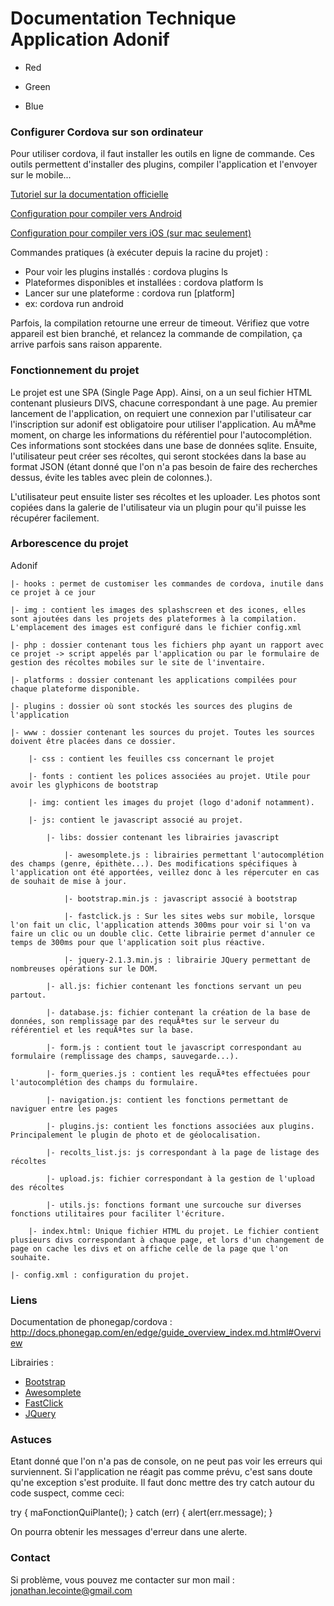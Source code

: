 # Documentation Technique Application Adonif #
* Red
+ Green
- Blue

### Configurer Cordova sur son ordinateur

Pour utiliser cordova, il faut installer les outils en ligne de commande. Ces outils permettent d'installer des plugins,
compiler l'application et l'envoyer sur le mobile...

[Tutoriel sur la documentation officielle](http://docs.phonegap.com/en/edge/guide_cli_index.md.html#The%20Command-Line%20Interface)

[Configuration pour compiler vers Android](http://docs.phonegap.com/en/edge/guide_platforms_android_index.md.html#Android%20Platform%20Guide)

[Configuration pour compiler vers iOS (sur mac seulement)](http://docs.phonegap.com/en/edge/guide_platforms_ios_index.md.html#iOS%20Platform%20Guide)

Commandes pratiques (à exécuter depuis la racine du projet) :

- Pour voir les plugins installés : cordova plugins ls
- Plateformes disponibles et installées : cordova platform ls
- Lancer sur une plateforme : cordova run [platform]
- ex: cordova run android

Parfois, la compilation retourne une erreur de timeout. Vérifiez que votre appareil est bien branché, et relancez la commande de compilation, ça arrive parfois sans raison apparente.

### Fonctionnement du projet
Le projet est une SPA (Single Page App). Ainsi, on a un seul fichier HTML contenant plusieurs DIVS, chacune correspondant à une page. Au premier lancement de l'application, on requiert une connexion par l'utilisateur car l'inscription sur adonif est 
obligatoire pour utiliser l'application. Au mÃªme moment, on charge les informations du référentiel pour l'autocomplétion.
Ces informations sont stockées dans une base de données sqlite. Ensuite, l'utilisateur peut créer ses récoltes, qui seront
stockées dans la base au format JSON (étant donné que l'on n'a pas besoin de faire des recherches dessus, évite les tables avec plein de colonnes.).

L'utilisateur peut ensuite lister ses récoltes et les uploader. Les photos sont copiées dans la galerie de l'utilisateur via un plugin pour qu'il puisse les récupérer facilement. 

### Arborescence du projet

Adonif

	|- hooks : permet de customiser les commandes de cordova, inutile dans ce projet à ce jour

	|- img : contient les images des splashscreen et des icones, elles sont ajoutées dans les projets des plateformes à la compilation. L'emplacement des images est configuré dans le fichier config.xml

	|- php : dossier contenant tous les fichiers php ayant un rapport avec ce projet -> script appelés par l'application ou par le formulaire de gestion des récoltes mobiles sur le site de l'inventaire.

	|- platforms : dossier contenant les applications compilées pour chaque plateforme disponible.

	|- plugins : dossier où sont stockés les sources des plugins de l'application

	|- www : dossier contenant les sources du projet. Toutes les sources doivent être placées dans ce dossier.
		
		|- css : contient les feuilles css concernant le projet
		
		|- fonts : contient les polices associées au projet. Utile pour avoir les glyphicons de bootstrap
		
		|- img: contient les images du projet (logo d'adonif notamment).
		
		|- js: contient le javascript associé au projet.
			
			|- libs: dossier contenant les librairies javascript
				
				|- awesomplete.js : librairies permettant l'autocomplétion des champs (genre, épithète...). Des modifications spécifiques à l'application ont été apportées, veillez donc à les répercuter en cas de souhait de mise à jour.
				
				|- bootstrap.min.js : javascript associé à bootstrap
				
				|- fastclick.js : Sur les sites webs sur mobile, lorsque l'on fait un clic, l'application attends 300ms pour voir si l'on va faire un clic ou un double clic. Cette librairie permet d'annuler ce temps de 300ms pour que l'application soit plus réactive.
				
				|- jquery-2.1.3.min.js : librairie JQuery permettant de nombreuses opérations sur le DOM.
			
			|- all.js: fichier contenant les fonctions servant un peu partout.
			
			|- database.js: fichier contenant la création de la base de données, son remplissage par des requÃªtes sur le serveur du référentiel et les requÃªtes sur la base.
			
			|- form.js : contient tout le javascript correspondant au formulaire (remplissage des champs, sauvegarde...).
			
			|- form_queries.js : contient les requÃªtes effectuées pour l'autocomplétion des champs du formulaire.
			
			|- navigation.js: contient les fonctions permettant de naviguer entre les pages
			
			|- plugins.js: contient les fonctions associées aux plugins. Principalement le plugin de photo et de géolocalisation.
			
			|- recolts_list.js: js correspondant à la page de listage des récoltes
			
			|- upload.js: fichier correspondant à la gestion de l'upload des récoltes
			
			|- utils.js: fonctions formant une surcouche sur diverses fonctions utilitaires pour faciliter l'écriture.

		|- index.html: Unique fichier HTML du projet. Le fichier contient plusieurs divs correspondant à chaque page, et lors d'un changement de page on cache les divs et on affiche celle de la page que l'on souhaite.

	|- config.xml : configuration du projet.

### Liens

Documentation de phonegap/cordova : http://docs.phonegap.com/en/edge/guide_overview_index.md.html#Overview

Librairies :
*	[Bootstrap](http://getbootstrap.com/)
*	[Awesomplete](https://leaverou.github.io/awesomplete/)
*	[FastClick](https://github.com/ftlabs/fastclick)
*	[JQuery](https://jquery.com/)

### Astuces

Etant donné que l'on n'a pas de console, on ne peut pas voir les erreurs qui surviennent. Si l'application ne réagit pas comme prévu, c'est sans doute qu'ne exception s'est produite. Il faut donc mettre des try catch autour du code suspect, comme ceci:

try {
	maFonctionQuiPlante();
} catch (err) {
	alert(err.message);
}

On pourra obtenir les messages d'erreur dans une alerte.

### Contact

Si problème, vous pouvez me contacter sur mon mail :
	jonathan.lecointe@gmail.com